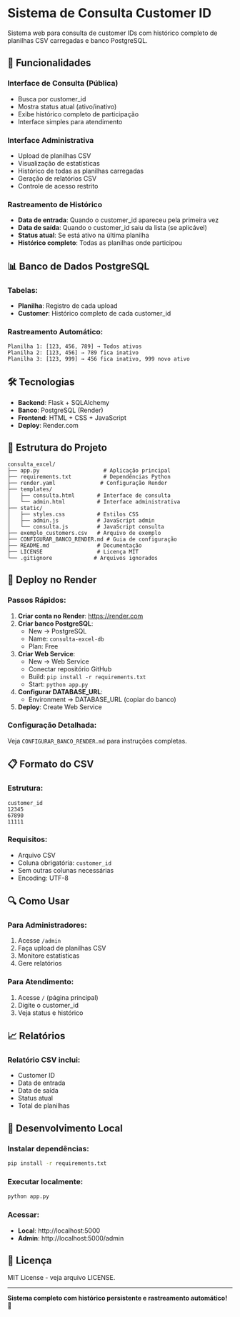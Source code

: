 # Sistema de Consulta Customer ID

Sistema web para consulta de customer IDs com histórico completo de planilhas CSV carregadas e banco PostgreSQL.

## 🚀 Funcionalidades

### **Interface de Consulta (Pública)**
- Busca por customer_id
- Mostra status atual (ativo/inativo)
- Exibe histórico completo de participação
- Interface simples para atendimento

### **Interface Administrativa**
- Upload de planilhas CSV
- Visualização de estatísticas
- Histórico de todas as planilhas carregadas
- Geração de relatórios CSV
- Controle de acesso restrito

### **Rastreamento de Histórico**
- **Data de entrada**: Quando o customer_id apareceu pela primeira vez
- **Data de saída**: Quando o customer_id saiu da lista (se aplicável)
- **Status atual**: Se está ativo na última planilha
- **Histórico completo**: Todas as planilhas onde participou

## 📊 Banco de Dados PostgreSQL

### **Tabelas:**
- **Planilha**: Registro de cada upload
- **Customer**: Histórico completo de cada customer_id

### **Rastreamento Automático:**
```
Planilha 1: [123, 456, 789] → Todos ativos
Planilha 2: [123, 456] → 789 fica inativo
Planilha 3: [123, 999] → 456 fica inativo, 999 novo ativo
```

## 🛠️ Tecnologias

- **Backend**: Flask + SQLAlchemy
- **Banco**: PostgreSQL (Render)
- **Frontend**: HTML + CSS + JavaScript
- **Deploy**: Render.com

## 📁 Estrutura do Projeto

```
consulta_excel/
├── app.py                    # Aplicação principal
├── requirements.txt          # Dependências Python
├── render.yaml              # Configuração Render
├── templates/
│   ├── consulta.html       # Interface de consulta
│   └── admin.html          # Interface administrativa
├── static/
│   ├── styles.css          # Estilos CSS
│   ├── admin.js            # JavaScript admin
│   └── consulta.js         # JavaScript consulta
├── exemplo_customers.csv   # Arquivo de exemplo
├── CONFIGURAR_BANCO_RENDER.md # Guia de configuração
├── README.md               # Documentação
├── LICENSE                 # Licença MIT
└── .gitignore             # Arquivos ignorados
```

## 🚀 Deploy no Render

### **Passos Rápidos:**

1. **Criar conta no Render**: https://render.com
2. **Criar banco PostgreSQL**:
   - New → PostgreSQL
   - Name: `consulta-excel-db`
   - Plan: Free
3. **Criar Web Service**:
   - New → Web Service
   - Conectar repositório GitHub
   - Build: `pip install -r requirements.txt`
   - Start: `python app.py`
4. **Configurar DATABASE_URL**:
   - Environment → DATABASE_URL (copiar do banco)
5. **Deploy**: Create Web Service

### **Configuração Detalhada:**
Veja `CONFIGURAR_BANCO_RENDER.md` para instruções completas.

## 📋 Formato do CSV

### **Estrutura:**
```csv
customer_id
12345
67890
11111
```

### **Requisitos:**
- Arquivo CSV
- Coluna obrigatória: `customer_id`
- Sem outras colunas necessárias
- Encoding: UTF-8

## 🔍 Como Usar

### **Para Administradores:**
1. Acesse `/admin`
2. Faça upload de planilhas CSV
3. Monitore estatísticas
4. Gere relatórios

### **Para Atendimento:**
1. Acesse `/` (página principal)
2. Digite o customer_id
3. Veja status e histórico

## 📈 Relatórios

### **Relatório CSV inclui:**
- Customer ID
- Data de entrada
- Data de saída
- Status atual
- Total de planilhas

## 🔧 Desenvolvimento Local

### **Instalar dependências:**
```bash
pip install -r requirements.txt
```

### **Executar localmente:**
```bash
python app.py
```

### **Acessar:**
- **Local**: http://localhost:5000
- **Admin**: http://localhost:5000/admin

## 📝 Licença

MIT License - veja arquivo LICENSE.

---

**Sistema completo com histórico persistente e rastreamento automático!** 🎉 